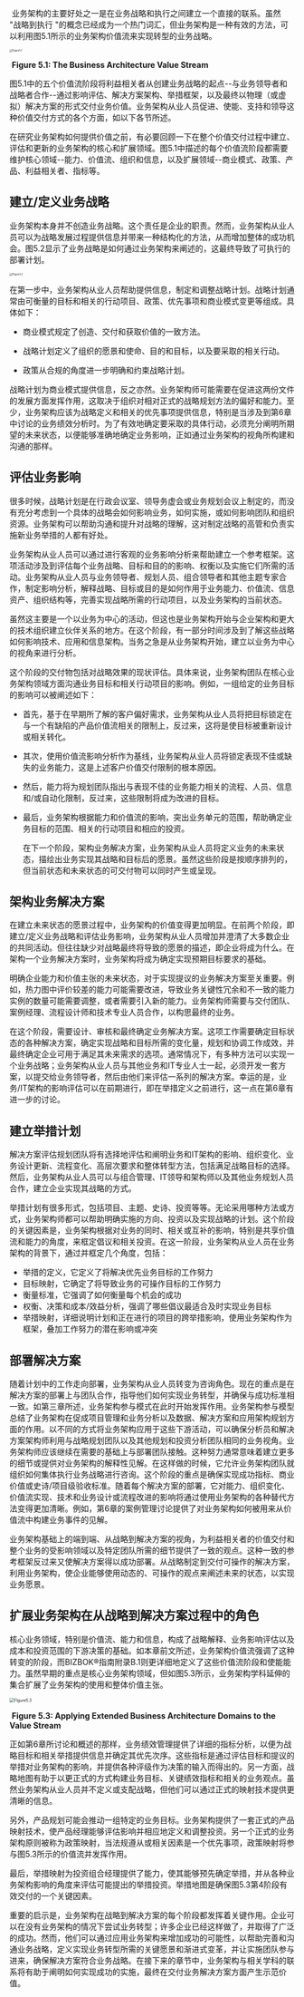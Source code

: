​       业务架构的主要好处之一是在业务战略和执行之间建立一个直接的联系。虽然 "战略到执行 "的概念已经成为一个热门词汇，但业务架构是一种有效的方法，可以利用图5.1所示的业务架构价值流来实现转型的业务战略。

<img src="../images/Figure5.1业务架构价值流.jpg" alt="Figure5.1" style="zoom:30%;" />

​										**Figure 5.1: The Business Architecture Value Stream** 

​        图5.1中的五个价值流阶段将利益相关者从创建业务战略的起点--与业务领导者和战略者合作--通过影响评估、解决方案架构、举措框架，以及最终以物理（或虚拟）解决方案的形式交付业务价值。业务架构从业人员促进、使能、支持和领导这种价值交付方式的各个方面，如以下各节所述。

​       在研究业务架构如何提供价值之前，有必要回顾一下在整个价值交付过程中建立、评估和更新的业务架构的核心和扩展领域。图5.1中描述的每个价值流阶段都需要维护核心领域--能力、价值流、组织和信息，以及扩展领域--商业模式、政策、产品、利益相关者、指标等。

## 建立/定义业务战略 

​        业务架构本身并不创造业务战略。这个责任是企业的职责。然而，业务架构从业人员可以为战略发展过程提供信息并带来一种结构化的方法，从而增加整体的成功机会。图5.2显示了业务战略是如何通过业务架构来阐述的，这最终导致了可执行的部署计划。

<img src="../images/FIgure5.2.jpg" alt="FIgure5.2" style="zoom:30%;" />

​      在第一步中，业务架构从业人员帮助提供信息，制定和调整战略计划。战略计划通常由可衡量的目标和相关的行动项目、政策、优先事项和商业模式变更等组成。具体如下：

- 商业模式规定了创造、交付和获取价值的一致方法。

- 战略计划定义了组织的愿景和使命、目的和目标，以及要采取的相关行动。

- 政策从合规的角度进一步明确和约束战略计划。

​        战略计划为商业模式提供信息，反之亦然。业务架构师可能需要在促进这两份文件的发展方面发挥作用，这取决于组织对相对正式的战略规划方法的偏好和能力。至少，业务架构应该为战略定义和相关的优先事项提供信息，特别是当涉及到第6章中讨论的业务绩效分析时。为了有效地确定要采取的具体行动，必须充分阐明所期望的未来状态，以便能够准确地确定业务影响，正如通过业务架构的视角所构建和沟通的那样。

## 评估业务影响 

​        很多时候，战略计划是在行政会议室、领导务虚会或业务规划会议上制定的，而没有充分考虑到一个具体的战略会如何影响业务，如何实施，或如何影响团队和组织资源。业务架构可以帮助沟通和提升对战略的理解，这对制定战略的高管和负责实施新业务举措的人都有好处。

​        业务架构从业人员可以通过进行客观的业务影响分析来帮助建立一个参考框架。这项活动涉及到评估每个业务战略、目标和目的的影响、权衡以及实施它们所需的活动。业务架构从业人员与业务领导者、规划人员、组合领导者和其他主题专家合作，制定影响分析，解释战略、目标或目的是如何作用于业务能力、价值流、信息资产、组织结构等，完善实现战略所需的行动项目，以及业务架构的当前状态。

​         虽然这主要是一个以业务为中心的活动，但这也是业务架构开始与企业架构和更大的技术组织建立伙伴关系的地方。在这个阶段，有一部分时间涉及到了解这些战略如何影响技术、应用和信息架构。当务之急是从业务架构开始，建立以业务为中心的视角来进行分析。

​        这个阶段的交付物包括对战略效果的现状评估。具体来说，业务架构团队在核心业务架构领域方面沟通业务目标和相关行动项目的影响。例如，一组给定的业务目标的影响可以被阐述如下：

- 首先，基于在早期所了解的客户偏好需求，业务架构从业人员将把目标锁定在与一个有缺陷的产品价值流相关的限制上，反过来，这将是使目标被重新设计或相关转化。 

- 其次，使用价值流影响分析作为基线，业务架构从业人员将锁定表现不佳或缺失的业务能力，这是上述客户价值交付限制的根本原因。

- 然后，能力将为规划团队指出与表现不佳的业务能力相关的流程、人员、信息和/或自动化限制，反过来，这些限制将成为改进的目标。

- 最后，业务架构根据能力和价值流的影响，突出业务单元的范围，帮助确定业务目标的范围、相关的行动项目和相应的投资。 

  

  在下一个阶段，架构业务解决方案，业务架构从业人员将定义业务的未来状态，描绘出业务实现其战略和目标后的愿景。虽然这些阶段是按顺序排列的，但当前状态和未来状态的可交付物可以同时产生或呈现。

## 架构业务解决方案

​        在建立未来状态的愿景过程中，业务架构的价值变得更加明显。在前两个阶段，即建立/定义业务战略和评估业务影响，业务架构从业人员增加并澄清了大多数企业的共同活动。但往往缺少对战略最终将导致的愿景的描述，即企业将成为什么。在架构一个业务解决方案时，业务架构将成为确定实现预期目标要求的基础。

​         明确企业能力和价值主张的未来状态，对于实现提议的业务解决方案至关重要。例如，热力图中评价较差的能力可能需要改进，导致业务关键性冗余和不一致的能力实例的数量可能需要调整，或者需要引入新的能力。业务架构师需要与交付团队、案例经理、流程设计师和技术专业人员合作，以构思最终的业务。

​        在这个阶段，需要设计、审核和最终确定业务解决方案。这项工作需要确定目标状态的各种解决方案，确定实现战略和目标所需的变化量，规划和协调工作成效，并最终确定企业可用于满足其未来需求的选项。通常情况下，有多种方法可以实现一个业务战略；业务架构从业人员与其他业务和IT专业人士一起，必须开发一套方案，以提交给业务领导者，然后由他们来评估一系列的解决方案。幸运的是，业务/IT架构的影响评估可以在前期进行，即在举措定义之前进行，这一点在第6章有进一步的讨论。 

## 建立举措计划 

​        解决方案评估规划团队将有选择地评估和阐明业务和IT架构的影响、组织变化、业务设计更新、流程变化、高层次要求和整体转型方法，包括满足战略目标的选择。然后，业务架构从业人员可以与组合管理、IT领导和架构师以及其他业务规划人员合作，建立企业实现其战略的方式。

​       举措计划有很多形式，包括项目、主题、史诗、投资等等。无论采用哪种方法或方式，业务架构师都可以帮助明确实施的方向、投资以及实现战略的计划。这个阶段的关键因素是，业务架构根据对业务的同时、相关或互补的影响，特别是共享价值流和能力的角度，来框定倡议和相关投资。在这一阶段，业务架构从业人员在业务架构的背景下，通过并框定几个角度，包括：

- 举措的定义，它定义了将解决优先业务目标的工作努力 
- 目标映射，它确定了将导致业务的可操作目标的工作努力 
- 衡量标准，它强调了如何衡量每个机会的成功 
- 权衡、决策和成本/效益分析，强调了哪些倡议最适合及时实现业务目标 
- 举措映射，详细说明计划和正在进行的项目的跨举措影响，使用业务架构作为框架，叠加工作努力的潜在影响或冲突

## 部署解决方案 

​        随着计划中的工作走向部署，业务架构从业人员转变为咨询角色。现在的重点是在解决方案的部署上与团队合作，指导他们如何实现业务转型，并确保与成功标准相一致。如第三章所述，业务架构参与模式在此时开始发挥作用。业务架构参与模型总结了业务架构在促成项目管理和业务分析以及数据、解决方案和应用架构规划方面的作用。以不同的方式将业务架构应用于这些下游活动，可以确保分析员和解决方案架构师利用与战略规划团队以及其他规划和投资分析团队相同的业务视角。业务架构师应该继续在需要的基础上与部署团队接触。这种努力通常意味着建立更多的细节或提供对业务架构的解释性见解。在这样做的时候，它允许业务架构团队就组织如何集体执行业务战略进行咨询。这个阶段的重点是确保实现成功指标、商业价值或史诗/项目级验收标准。随着每个解决方案的部署，它对能力、组织变化、价值流实现、技术和业务设计或流程改进的影响将通过使用业务架构的各种替代方法变得更加清晰。例如，第6章的案例管理讨论提供了对业务架构如何被用来从价值流中构建业务事件的见解。

​      业务架构基础上的端到端、从战略到解决方案的视角，为利益相关者的价值交付和整个业务的受影响领域以及特定团队所需的细节提供了一致的观点。这种一致的参考框架反过来又使解决方案得以成功部署。从战略制定到交付可操作的解决方案，利用业务架构，使企业能够使用动态的、可操作的观点来阐述未来的状态，以实现业务愿景。

## 扩展业务架构在从战略到解决方案过程中的角色

​           核心业务领域，特别是价值流、能力和信息，构成了战略解释、业务影响评估以及成本和投资范围的下游决策的基础。如本章前文所述，业务架构价值流强调了这种转变的阶段，而BIZBOK®指南附录B.1则更详细地定义了这些价值流阶段和使能能力。虽然早期的重点是核心业务架构领域，但如图5.3所示，业务架构学科延伸的集合扩展了业务架构的使用和整体价值主张。



<img src="../images/FIgure5.3.jpg" alt="FIgure5.3" style="zoom:50%;" />

​								**Figure 5.3: Applying Extended Business Architecture Domains to the Value Stream**

​       正如第6章所讨论和概述的那样，业务绩效管理提供了详细的指标分析，以便为战略目标和相关举措提供信息并确定其优先次序。这些指标是通过评估目标和提议的举措对业务架构的影响，并提供各种评级作为决策的输入而得出的。另一方面，战略地图有助于以更正式的方式构建业务目标、关键绩效指标和相关的业务观点。虽然业务架构从业人员并不定义或支配战略，但他们可以通过正式的映射技术提供更清晰的信息。

​        另外，产品规划可能会推动一组特定的业务目标。业务架构提供了一套正式的产品映射技术，使产品经理能够评估影响并相应地定义和调整投资。另一个正式的业务架构原则被称为政策映射，当法规遵从或相关因素是一个优先事项，政策映射将参与图5.3所示的价值流并发挥作用。

​        最后，举措映射为投资组合经理提供了能力，使其能够预先确定举措，并从各种业务架构影响的角度来评估可能提出的举措投资。举措地图是确保图5.3第4阶段有效交付的一个关键因素。

​        重要的启示是，业务架构在战略到解决方案的每个阶段都发挥着关键作用。企业可以在没有业务架构的情况下尝试业务转型；许多企业已经这样做了，并取得了广泛的成功。然而，他们可以通过应用业务架构来增加成功的可能性，以帮助完善和沟通业务战略，定义实现业务转型所需的关键愿景和渐进式变革，并让实施团队参与进来，确保解决方案符合业务战略。在接下来的章节中，业务架构与相关学科的联系将有助于阐明如何实现成功的实施，最终在交付业务解决方案方面产生示范价值。